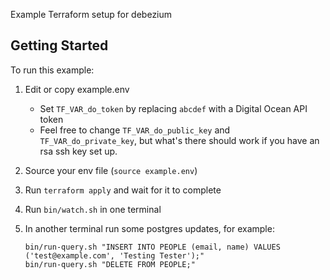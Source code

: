 Example Terraform setup for debezium


Getting Started
---

To run this example:

1. Edit or copy example.env

   * Set `TF_VAR_do_token` by replacing `abcdef` with a Digital Ocean API token
   * Feel free to change `TF_VAR_do_public_key` and `TF_VAR_do_private_key`,
     but what's there should work if you have an rsa ssh key set up.

2. Source your env file (`source example.env`)
3. Run `terraform apply` and wait for it to complete
4. Run `bin/watch.sh` in one terminal
5. In another terminal run some postgres updates, for example:

   ```
   bin/run-query.sh "INSERT INTO PEOPLE (email, name) VALUES ('test@example.com', 'Testing Tester');"
   bin/run-query.sh "DELETE FROM PEOPLE;"
   ```

